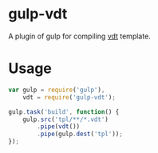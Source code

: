 # gulp-vdt

A plugin of gulp for compiling [vdt](https://github.com/Javey/vdt.js) template.

# Usage

```js
var gulp = require('gulp'),
    vdt = require('gulp-vdt');

gulp.task('build', function() {
    gulp.src('tpl/**/*.vdt')
        .pipe(vdt())
        .pipe(gulp.dest('tpl'));
});
```